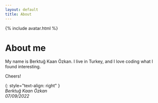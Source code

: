 ```yaml
---
layout: default
title: About
---
```


{% include avatar.html %}  

# About me
My name is Berktuğ Kaan Özkan. I live in Turkey, and I love coding what I found interesting.

Cheers!

{: style="text-align: right" }  
*Berktuğ Kaan Özkan*  
*07/09/2022*